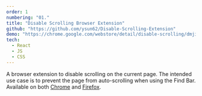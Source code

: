 ```yaml
---
order: 1
numbering: "01."
title: "Disable Scrolling Browser Extension"
github: "https://github.com/ysun62/Disable-Scrolling-Extension"
demo: "https://chrome.google.com/webstore/detail/disable-scrolling/dmjigjnpimhlighaibpchommlmnlkmlg/"
tech:
  - React
  - JS
  - CSS
---
```


A browser extension to disable scrolling on the current page. The intended use case is to prevent the page from auto-scrolling when using the Find Bar. Available on both [Chrome](https://chrome.google.com/webstore/detail/disable-scrolling/dmjigjnpimhlighaibpchommlmnlkmlg/) and [Firefox](https://addons.mozilla.org/en-US/firefox/addon/disable-scrolling/).
